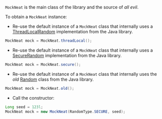 `MockNeat` is the main class of the library and the source of *all evil*.

To obtain a `MockNeat` instance:

*  Re-use the default instance of a ```MockNeat``` class that internally uses a [ThreadLocalRandom](https://docs.oracle.com/javase/8/docs/api/java/util/concurrent/ThreadLocalRandom.html) implementation from the Java library.

```java
MockNeat mock = MockNeat.threadLocal();
```

* Re-use the default instance of a ```MockNeat``` class that internally uses a [SecureRandom](http://docs.oracle.com/javase/8/docs/api/java/security/SecureRandom.html) implementation from the Java library.

```java
MockNeat mock = MockNeat.secure();
```

* Re-use the default instance of a ```MockNeat``` class that internally uses the *old* [Random](https://docs.oracle.com/javase/8/docs/api/java/util/Random.html) class from the Java library. 

```java
MockNeat mock = MockNeat.old();
```

* Call the constructor:

```java
Long seed = 123l;
MockNeat mock = new MockNeat(RandomType.SECURE, seed);
```


